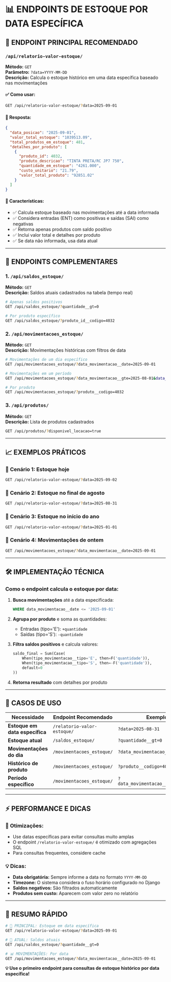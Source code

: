 # 📊 ENDPOINTS DE ESTOQUE POR DATA ESPECÍFICA

## 🎯 **ENDPOINT PRINCIPAL RECOMENDADO**

### `/api/relatorio-valor-estoque/`

**Método:** `GET`  
**Parâmetro:** `?data=YYYY-MM-DD`  
**Descrição:** Calcula o estoque histórico em uma data específica baseado nas movimentações

#### ✅ **Como usar:**
```bash
GET /api/relatorio-valor-estoque/?data=2025-09-01
```

#### 📄 **Resposta:**
```json
{
  "data_posicao": "2025-09-01",
  "valor_total_estoque": "1039513.09",
  "total_produtos_em_estoque": 481,
  "detalhes_por_produto": [
    {
      "produto_id": 4032,
      "produto_descricao": "TINTA PRETA/RC JP7 750",
      "quantidade_em_estoque": "4261.000",
      "custo_unitario": "21.79",
      "valor_total_produto": "92851.02"
    }
  ]
}
```

#### 🔧 **Características:**
- ✅ Calcula estoque baseado nas movimentações até a data informada
- ✅ Considera entradas (ENT) como positivas e saídas (SAI) como negativas  
- ✅ Retorna apenas produtos com saldo positivo
- ✅ Inclui valor total e detalhes por produto
- ✅ Se data não informada, usa data atual

---

## 🔄 **ENDPOINTS COMPLEMENTARES**

### 1. `/api/saldos_estoque/`

**Método:** `GET`  
**Descrição:** Saldos atuais cadastrados na tabela (tempo real)

```bash
# Apenas saldos positivos
GET /api/saldos_estoque/?quantidade__gt=0

# Por produto específico
GET /api/saldos_estoque/?produto_id__codigo=4032
```

### 2. `/api/movimentacoes_estoque/`

**Método:** `GET`  
**Descrição:** Movimentações históricas com filtros de data

```bash
# Movimentações de um dia específico
GET /api/movimentacoes_estoque/?data_movimentacao__date=2025-09-01

# Movimentações em um período
GET /api/movimentacoes_estoque/?data_movimentacao__gte=2025-08-01&data_movimentacao__lte=2025-09-01

# Por produto
GET /api/movimentacoes_estoque/?produto__codigo=4032
```

### 3. `/api/produtos/`

**Método:** `GET`  
**Descrição:** Lista de produtos cadastrados

```bash
GET /api/produtos/?disponivel_locacao=true
```

---

## 📈 **EXEMPLOS PRÁTICOS**

### 💼 **Cenário 1: Estoque hoje**
```bash
GET /api/relatorio-valor-estoque/?data=2025-09-02
```

### 💼 **Cenário 2: Estoque no final de agosto**
```bash
GET /api/relatorio-valor-estoque/?data=2025-08-31
```

### 💼 **Cenário 3: Estoque no início do ano**
```bash
GET /api/relatorio-valor-estoque/?data=2025-01-01
```

### 💼 **Cenário 4: Movimentações de ontem**
```bash
GET /api/movimentacoes_estoque/?data_movimentacao__date=2025-09-01
```

---

## 🛠️ **IMPLEMENTAÇÃO TÉCNICA**

### Como o endpoint calcula o estoque por data:

1. **Busca movimentações** até a data especificada:
   ```sql
   WHERE data_movimentacao__date <= '2025-09-01'
   ```

2. **Agrupa por produto** e soma as quantidades:
   - Entradas (tipo='E'): `+quantidade`
   - Saídas (tipo='S'): `-quantidade`

3. **Filtra saldos positivos** e calcula valores:
   ```python
   saldo_final = Sum(Case(
       When(tipo_movimentacao__tipo='E', then=F('quantidade')),
       When(tipo_movimentacao__tipo='S', then=-F('quantidade')),
       default=0
   ))
   ```

4. **Retorna resultado** com detalhes por produto

---

## 🎯 **CASOS DE USO**

| Necessidade | Endpoint Recomendado | Exemplo |
|-------------|---------------------|---------|
| **Estoque em data específica** | `/relatorio-valor-estoque/` | `?data=2025-08-31` |
| **Estoque atual** | `/saldos_estoque/` | `?quantidade__gt=0` |
| **Movimentações do dia** | `/movimentacoes_estoque/` | `?data_movimentacao__date=hoje` |
| **Histórico de produto** | `/movimentacoes_estoque/` | `?produto__codigo=4032` |
| **Período específico** | `/movimentacoes_estoque/` | `?data_movimentacao__gte=X&lte=Y` |

---

## ⚡ **PERFORMANCE E DICAS**

### 🚀 **Otimizações:**
- Use datas específicas para evitar consultas muito amplas
- O endpoint `/relatorio-valor-estoque/` é otimizado com agregações SQL
- Para consultas frequentes, considere cache

### 💡 **Dicas:**
- **Data obrigatória:** Sempre informe a data no formato `YYYY-MM-DD`
- **Timezone:** O sistema considera o fuso horário configurado no Django
- **Saldos negativos:** São filtrados automaticamente
- **Produtos sem custo:** Aparecem com valor zero no relatório

---

## 🔗 **RESUMO RÁPIDO**

```bash
# 🎯 PRINCIPAL: Estoque em data específica
GET /api/relatorio-valor-estoque/?data=2025-09-01

# 🔄 ATUAL: Saldos atuais
GET /api/saldos_estoque/?quantidade__gt=0

# 📊 MOVIMENTAÇÕES: Por data
GET /api/movimentacoes_estoque/?data_movimentacao__date=2025-09-01
```

**💡 Use o primeiro endpoint para consultas de estoque histórico por data específica!**
